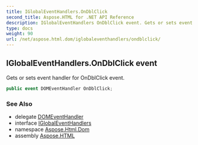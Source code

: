 ```yaml
---
title: IGlobalEventHandlers.OnDblClick
second_title: Aspose.HTML for .NET API Reference
description: IGlobalEventHandlers OnDblClick event. Gets or sets event handler for OnDblClick event
type: docs
weight: 90
url: /net/aspose.html.dom/iglobaleventhandlers/ondblclick/
---
```

## IGlobalEventHandlers.OnDblClick event

Gets or sets event handler for OnDblClick event.

```csharp
public event DOMEventHandler OnDblClick;
```

### See Also

* delegate [DOMEventHandler](../../../aspose.html.dom.events/domeventhandler/)
* interface [IGlobalEventHandlers](../)
* namespace [Aspose.Html.Dom](../../../aspose.html.dom/)
* assembly [Aspose.HTML](../../../)
